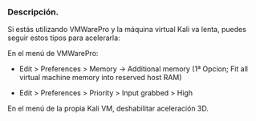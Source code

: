 ### Descripción.

Si estás utilizando VMWarePro y la máquina virtual Kali va lenta, puedes seguir estos tipos para acelerarla:

En el menú de VMWarePro:

- Edit > Preferences > Memory -> Additional memory (1ª Opcion; Fit all virtual machine memory into reserved host RAM)

- Edit > Preferences > Priority > Input grabbed > High


En el menú de la propia Kali VM, deshabilitar aceleración 3D.